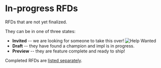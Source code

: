# In-progress RFDs

RFDs that are not yet finalized. 

They can be in one of three states:

* **Invited** -- we are looking for someone to take this over! ![Help Wanted](https://img.shields.io/badge/status-help%20wanted-red)
* **Draft** -- they have found a champion and impl is in progress.
* **Preview** -- they are feature complete and ready to ship!

Completed RFDs are [listed separately](../rfds/completed.md).